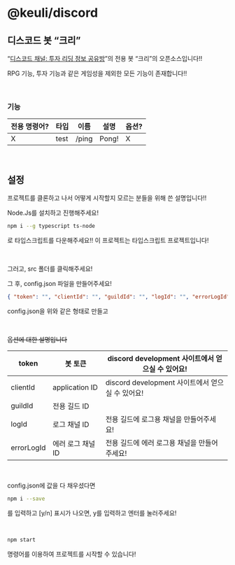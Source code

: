 # @keuli/discord

## 디스코드 봇 **“크리”**

“[디스코드 채널: 투자 리딩 정보 공유방](https://discord.gg/DcyBgnYwfr)”의 전용 봇 “크리”의 오픈소스입니다!!

RPG 기능, 투자 기능과 같은 게임성을 제외한 모든 기능이 존재합니다!!

<br/>

### 기능

| 전용 명령어? | 타입 | 이름  | 설명  | 옵션? |
| ------------ | ---- | ----- | ----- | ----- |
| X            | test | /ping | Pong! | X     |

<br/>

## 설정

프로젝트를 클론하고 나서 어떻게 시작할지 모르는 분들을 위해 쓴 설명입니다!!

Node.Js를 설치하고 진행해주세요!

```bash
npm i --g typescript ts-node
```

로 타입스크립트를 다운해주세요!! 이 프로젝트는 타입스크립트 프로젝트입니다!

<br/>

그러고, src 폴더를 클릭해주세요!

그 후, config.json 파일을 만들어주세요!

```json
{ "token": "", "clientId": "", "guildId": "", "logId": "", "errorLogId": "" }
```

config.json을 위와 같은 형태로 만들고

<br/>

~~옵션에 대한 설명입니다~~

| token      | 봇 토큰           | discord development 사이트에서 얻으실 수 있어요! |
| ---------- | ----------------- | ------------------------------------------------ |
| clientId   | application ID    | discord development 사이트에서 얻으실 수 있어요! |
| guildId    | 전용 길드 ID      |                                                  |
| logId      | 로그 채널 ID      | 전용 길드에 로그용 채널을 만들어주세요!          |
| errorLogId | 에러 로그 채널 ID | 전용 길드에 에러 로그용 채널을 만들어주세요!     |

<br/>

config.json에 값을 다 채우셨다면

```bash
npm i --save
```

를 입력하고 [y/n] 표시가 나오면, y를 입력하고 엔터를 눌러주세요!

<br/>

```bash
npm start
```

명령어를 이용하여 프로젝트를 시작할 수 있습니다!

